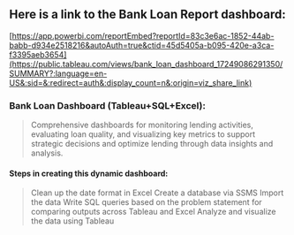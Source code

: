 ## Here is a link to the Bank Loan Report dashboard:

[https://app.powerbi.com/reportEmbed?reportId=83c3e6ac-1852-44ab-babb-d934e2518216&autoAuth=true&ctid=45d5405a-b095-420e-a3ca-f3395aeb3654](https://public.tableau.com/views/bank_loan_dashboard_17249086291350/SUMMARY?:language=en-US&:sid=&:redirect=auth&:display_count=n&:origin=viz_share_link)

### Bank Loan Dashboard (Tableau+SQL+Excel):
> Comprehensive dashboards for monitoring lending activities, evaluating loan quality, and visualizing key metrics to support strategic decisions and optimize lending through data insights and analysis. 

#### Steps in creating this dynamic dashboard:
>  Clean up the date format in Excel
>  Create a database via SSMS
>  Import the data
>  Write SQL queries based on the problem statement for comparing outputs across Tableau and Excel
>  Analyze and visualize the data using Tableau
